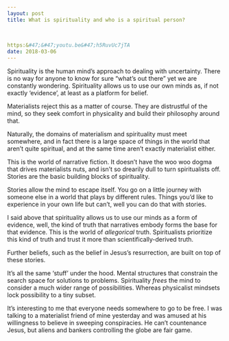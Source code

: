 ```yaml
---
layout: post
title: What is spirituality and who is a spiritual person?
    
        
    
https:&#47;&#47;youtu.be&#47;h5RuvUc7jTA
date: 2018-03-06
---
```


<p>Spirituality is the human mind’s approach to dealing with uncertainty. There is no way for anyone to know for sure “what’s out there” yet we are constantly wondering. Spirituality allows us to use our own minds as, if not exactly ‘evidence’, at least as a platform for belief.</p><p>Materialists reject this as a matter of course. They are distrustful of the mind, so they seek comfort in physicality and build their philosophy around that.</p><p>Naturally, the domains of materialism and spirituality must meet somewhere, and in fact there is a large space of things in the world that aren’t quite spiritual, and at the same time aren’t exactly materialist either.</p><p>This is the world of narrative fiction. It doesn’t have the woo woo dogma that drives materialists nuts, and isn’t so drearily dull to turn spiritualists off. Stories are the basic building blocks of spirituality.</p><p>Stories allow the mind to escape itself. You go on a little journey with someone else in a world that plays by different rules. Things you’d like to experience in your own life but can’t, well you can do that with stories.</p><p>I said above that spirituality allows us to use our minds as a form of evidence, well, the kind of truth that narratives embody forms the base for that evidence. This is the world of <i>allegorical</i> truth. Spiritualists prioritize this kind of truth and trust it more than scientifically-derived truth.</p><p>Further beliefs, such as the belief in Jesus’s resurrection, are built on top of these stories.</p><p>It’s all the same ‘stuff’ under the hood. Mental structures that constrain the search space for solutions to problems. Spirituality <i>frees</i> the mind to consider a much wider range of possibilities. Whereas physicalist mindsets lock possibility to a tiny subset.</p><p>It’s interesting to me that everyone needs somewhere to go to be free. I was talking to a materialist friend of mine yesterday and was amused at his willingness to believe in sweeping conspiracies. He can’t countenance Jesus, but aliens and bankers controlling the globe are fair game.</p>
